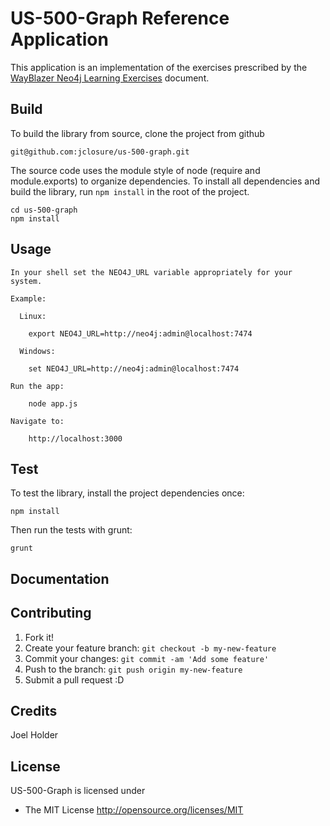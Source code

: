 # US-500-Graph Reference Application

This application is an implementation of the exercises prescribed by the [WayBlazer Neo4j Learning Exercises](https://docs.google.com/document/d/1rN9z8liOBWJKLCeNZUyEUJE5_QUVUsiJUsbZ_1MPx3Q/edit) document.



## Build
To build the library from source, clone the project from github

	git@github.com:jclosure/us-500-graph.git

The source code uses the module style of node (require and module.exports) to
organize dependencies. To install all dependencies and build the library, run `npm install` in the root of the project.
	
	cd us-500-graph
	npm install

## Usage

	In your shell set the NEO4J_URL variable appropriately for your system.
	
	Example:
	
      Linux:
      
      	export NEO4J_URL=http://neo4j:admin@localhost:7474
      	
      Windows:
      
      	set NEO4J_URL=http://neo4j:admin@localhost:7474
    
    Run the app:
    
    	node app.js
    	
    Navigate to:
    
    	http://localhost:3000
      
      

## Test

To test the library, install the project dependencies once:

    npm install

Then run the tests with grunt:

    grunt

## Documentation
	
## Contributing

1. Fork it!
2. Create your feature branch: `git checkout -b my-new-feature`
3. Commit your changes: `git commit -am 'Add some feature'`
4. Push to the branch: `git push origin my-new-feature`
5. Submit a pull request :D


## Credits

Joel Holder

## License

US-500-Graph is licensed under

  * The MIT License
    http://opensource.org/licenses/MIT

